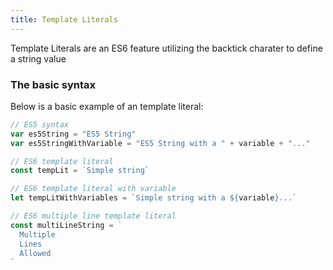 ```yaml
---
title: Template Literals
---
```


Template Literals are an ES6 feature utilizing the backtick charater to define a string value

### The basic syntax

Below is a basic example of an template literal:

```javascript
// ES5 syntax
var es5String = "ES5 String"
var es5StringWithVariable = "ES5 String with a " + variable + "..."

// ES6 template literal
const tempLit = `Simple string`

// ES6 template literal with variable
let tempLitWithVariables = `Simple string with a ${variable}...`

// ES6 multiple line template literal 
const multiLineString = `
  Multiple 
  Lines 
  Allowed
`
```


